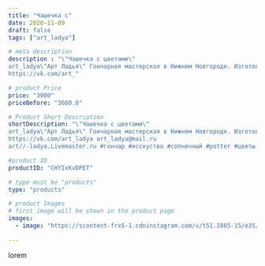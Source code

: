 ```yaml
---
title: "Чашечка с"
date: 2020-11-09
draft: false
tags: ["art_ladya"]

# meta description
description : "\"Чашечка с цветами\" 
art_ladya\"Арт Ладья\" Гончарная мастерская в Нижнем Новгороде. Изготовление керамики и мастер//-классы по обучению. 
https://vk.com/art_"

# product Price
price: "3000"
priceBefore: "3600.0"

# Product Short Description
shortDescription: "\"Чашечка с цветами\" 
art_ladya\"Арт Ладья\" Гончарная мастерская в Нижнем Новгороде. Изготовление керамики и мастер//-классы по обучению. 
https://vk.com/art_ladya art_ladya@mail.ru 
art//-ladya.Livemaster.ru #гончар #исскуство #солнечный #potter #цветы #керамикаручнаяработа #гончарнаямастерская #керамиканазаказ #handmade #посудаизглины #керамика #гончарнаяпосуда #эксклюзивнаякерамика #dishes #decor #ceramicar #mug #claygoods #tankard #earthenware #ceramic #design #кружка #magic #restaurant #ceramicart #pint #clay #авторскаякерамика #чашечка"

#product ID
productID: "CHYIxKvDPET"

# type must be "products"
type: "products"

# product Images
# first image will be shown in the product page
images:
  - image: "https://scontent-frx5-1.cdninstagram.com/v/t51.2885-15/e35/124937769_186122729654075_4251222363014824745_n.jpg?_nc_ht=scontent-frx5-1.cdninstagram.com&_nc_cat=111&_nc_ohc=Ql2BU6NJ1cIAX8xzg9-&edm=APU89FABAAAA&ccb=7-4&oh=9b5e5953c088a26ac2bff1cf694a672b&oe=612AF7A1&_nc_sid=86f79a&ig_cache_key=MjQzODczNzc2MTM3NDM2ODAxOQ%3D%3D.2-ccb7-4"

---
```

lorem
